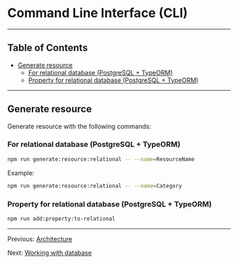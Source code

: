 # Command Line Interface (CLI)

---

## Table of Contents <!-- omit in toc -->

- [Generate resource](#generate-resource)
  - [For relational database (PostgreSQL + TypeORM)](#for-relational-database-postgresql--typeorm)
  - [Property for relational database (PostgreSQL + TypeORM)](#property-for-relational-database-postgresql--typeorm)

---

## Generate resource

Generate resource with the following commands:

### For relational database (PostgreSQL + TypeORM)

```bash
npm run generate:resource:relational -- --name=ResourceName
```

Example:

```bash
npm run generate:resource:relational -- --name=Category
```

### Property for relational database (PostgreSQL + TypeORM)

```bash
npm run add:property:to-relational
```

---

Previous: [Architecture](architecture.md)

Next: [Working with database](database.md)

